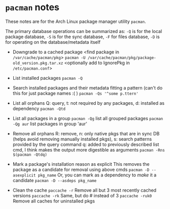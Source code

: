 # `pacman` notes

These notes are for the Arch Linux package manager utility `pacman`.

The primary database operations can be summarized as:
`-Q` is for the local package database, `-S` is for the sync database,
`-F` for files database, `-D` is for operating on the database/metadata itself

+ Downgrade to a cached package
<find package in `/var/cache/pacman/pkg`>
`pacman -U /var/cache/pacman/pkg/package-old_version.pkg.tar.xz`
<optionally add to IgnorePkg in `/etc/pacman.conf`>

+ List installed packages
`pacman -Q`

+ Search installed packages and their metadata fitting a pattern
(can't do this for just package names :( )
`pacman -Qs '^some p.ttern'`

+ List all orphans 
Q: query, t: not required by any packages, d: installed as dependency
`pacman -Qtd`

+ List all packages in a group
`pacman -Qg` list all grouped packages
`pacman -Qg aur` list packages in group 'aur'

+ Remove all orphans 
R: remove, 
n: only native pkgs that are in sync DB (helps avoid removing
manually installed pkgs),
s: search patterns provided by the query command
q: added to previously described list cmd, I think makes the output more 
digestible as arguments
`pacman -Rns $(pacman -Qtdq)`

+ Mark a package's installation reason as explicit
This removes the package as a candidate for removal using above cmds
`pacman -D --asexplicit pkg_name`
Or, you can mark as a dependency to _make_ it a candidate
`pacman -D --asdeps pkg_name`

+ Clean the cache
`paccache -r`    Remove all but 3 most recently cached versions
`paccache -rk`   Same, but do # instead of 3
`paccache -ruk0` Remove all caches for uninstalled pkgs
